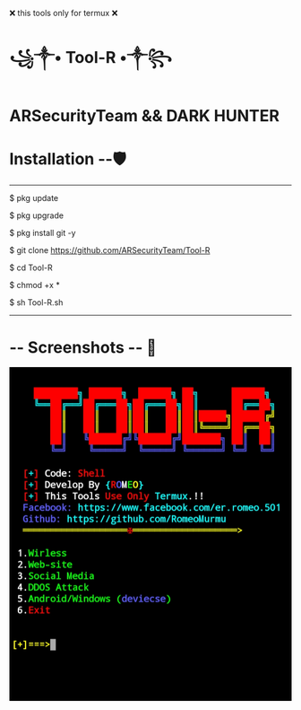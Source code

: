 <h> ❌ this tools only for termux ❌ </h>


# ꧁༒• Tool-R •༒꧂



# ARSecurityTeam && DARK HUNTER 


# Installation --🛡

--------------------------------------------------------


$ pkg update 

$ pkg upgrade

$ pkg install git -y

$ git clone https://github.com/ARSecurityTeam/Tool-R

$ cd Tool-R

$ chmod +x *

$ sh Tool-R.sh


--------------------------------------------------------


# -- Screenshots -- 👀

<img src="https://github.com/ARSecurityTeam/Tool-R/blob/master/Screenshot/IMG_20201001_203030.jpg" size="890px">
